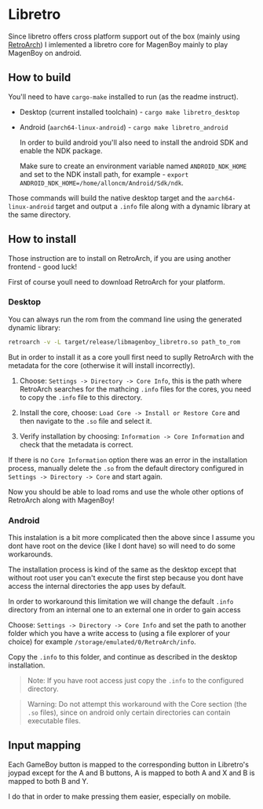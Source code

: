# Libretro

Since libretro offers cross platform support out of the box (mainly using [RetroArch](https://github.com/libretro/RetroArch)) 
I imlemented a libretro core for MagenBoy mainly to play MagenBoy on android.

## How to build

You'll need to have `cargo-make` installed to run (as the readme instruct).

- Desktop (current installed toolchain) - `cargo make libretro_desktop`
- Android (`aarch64-linux-android`) - `cargo make libretro_android`

    In order to build android you'll also need to install the android SDK and enable the NDK package.

    Make sure to create an environment variable named `ANDROID_NDK_HOME` and set to the NDK install path, 
    for example - `export ANDROID_NDK_HOME=/home/alloncm/Android/Sdk/ndk`.

Those commands will build the native desktop target and the `aarch64-linux-android` target and output a `.info` file 
along with a dynamic library at the same directory.

## How to install

Those instruction are to install on RetroArch, if you are using another frontend - good luck!

First of course youll need to download RetroArch for your platform.

### Desktop

You can always run the rom from the command line using the generated dynamic library:

```sh
retroarch -v -L target/release/libmagenboy_libretro.so path_to_rom
```

But in order to install it as a core youll first need to suplly RetroArch with the metadata for the core (otherwise it will install incorrectly).

1. Choose: `Settings -> Directory -> Core Info`, this is the path where RetroArch searches for the mathcing `.info` files for the cores, you need to copy the `.info` file to this directory.

2. Install the core, choose: `Load Core -> Install or Restore Core` and then navigate to the `.so` file and select it.

3. Verify installation by choosing: `Information -> Core Information` and check that the metadata is correct.

If there is no `Core Information` option there was an error in the installation process, manually delete the `.so` from the default directory configured in `Settings -> Directory -> Core` and start again.

Now you should be able to load roms and use the whole other options of RetroArch along with MagenBoy!

### Android

This instalation is a bit more complicated then the above since I assume you dont have root on the device (like I dont have) so will need to do some workarounds.

The installation process is kind of the same as the desktop except that without root user you can't execute the first step because you dont have access the internal directories the app uses by default.

In order to workaround this limitation we will change the default `.info` directory from an internal one to an external one in order to gain access

Choose: `Settings -> Directory -> Core Info` and set the path to another folder which you have a write access to (using a file explorer of your choice)
for example `/storage/emulated/0/RetroArch/info`.

Copy the `.info` to this folder, and continue as described in the desktop installation.

> Note: If you have root access just copy the `.info` to the configured directory.

> Warning: Do not attempt this workaround with the Core section (the `.so` files), since on android only certain directories can contain executable files.

## Input mapping

Each GameBoy button is mapped to the corresponding button in Libretro's joypad except for the A and B buttons,
A is mapped to both A and X and B is mapped to both B and Y.

I do that in order to make pressing them easier, especially on mobile.